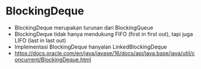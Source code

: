# BlockingDeque

* BlockingDeque merupakan turunan dari BlockingQueue
* BlockingDeque tidak hanya mendukung FIFO (first in first out), tapi juga LIFO (last in last out)
* Implementasi BlockingDeque hanyalan LinkedBlockingDeque
* https://docs.oracle.com/en/java/javase/16/docs/api/java.base/java/util/concurrent/BlockingDeque.html 
